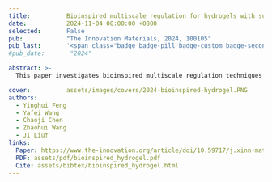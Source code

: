 ```yaml
---
title:          Bioinspired multiscale regulation for hydrogels with superior mechanics
date:           2024-11-04 00:00:00 +0800
selected:       False
pub:            "The Innovation Materials, 2024, 100105"
pub_last:       '<span class="badge badge-pill badge-custom badge-secondary">Journal</span>'
#pub_date:       "2024"

abstract: >-
  This paper investigates bioinspired multiscale regulation techniques for hydrogels, focusing on their superior mechanical properties and potential applications in material science and engineering.

cover:          assets/images/covers/2024-bioinspired-hydrogel.PNG
authors:
  - Yinghui Feng
  - Yafei Wang
  - Chaoji Chen
  - Zhaohui Wang
  - Ji Liu†
links:
  Paper: https://www.the-innovation.org/article/doi/10.59717/j.xinn-mater.2024.100105
  PDF: assets/pdf/bioinspired_hydrogel.pdf
  Cite: assets/bibtex/bioinspired_hydrogel.html
---
```


